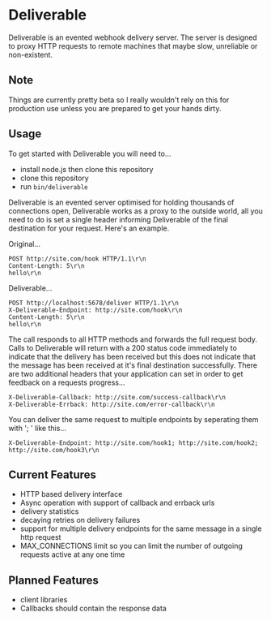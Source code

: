 Deliverable
===========

Deliverable is an evented webhook delivery server. 
The server is designed to proxy HTTP requests to remote machines that maybe slow, unreliable or non-existent.

Note
----
Things are currently pretty beta so I really wouldn't rely on this for production use unless you are prepared to get your hands dirty.

Usage 
-----
To get started with Deliverable you will need to... 

- install node.js then clone this repository
- clone this repository
- run `bin/deliverable`

Deliverable is an evented server optimised for holding thousands of connections open, Deliverable works as a proxy to the outside world, all you need to do is set a single header informing Deliverable of the final destination for your request. Here's an example.

Original...

    POST http://site.com/hook HTTP/1.1\r\n
    Content-Length: 5\r\n
    hello\r\n

Deliverable...

    POST http://localhost:5678/deliver HTTP/1.1\r\n
    X-Deliverable-Endpoint: http://site.com/hook\r\n
    Content-Length: 5\r\n
    hello\r\n

The call responds to all HTTP methods and forwards the full request body. Calls to Deliverable will return with a 200 status code immediately to indicate that the delivery has been received but this does not indicate that the message has been received at it's final destination successfully. There are two additional headers that your application can set in order to get feedback on a requests progress...

    X-Deliverable-Callback: http://site.com/success-callback\r\n
    X-Deliverable-Errback: http://site.com/error-callback\r\n

You can deliver the same request to multiple endpoints by seperating them with '; ' like this...

    X-Deliverable-Endpoint: http://site.com/hook1; http://site.com/hook2; http://site.com/hook3\r\n

Current Features
----------------
- HTTP based delivery interface
- Async operation with support of callback and errback urls
- delivery statistics
- decaying retries on delivery failures
- support for multiple delivery endpoints for the same message in a single http request
- MAX_CONNECTIONS limit so you can limit the number of outgoing requests active at any one time

Planned Features
----------------
- client libraries
- Callbacks should contain the response data